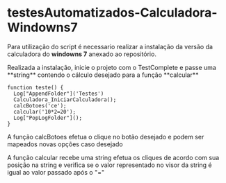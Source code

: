 # testesAutomatizados-Calculadora-Windowns7
 
<p>Para utilização do script é necessario realizar a instalação da versão da calculadora do <b>windowns 7</b> anexado ao repositório.</p>

<p>Realizada a instalação, inicie o projeto com o TestComplete e passe uma **string** contendo o cálculo desejado para a função **calcular**</p>

```
function teste() {
  Log["AppendFolder"]('Testes')
  Calculadora_IniciarCalculadora();
  calcBotoes('ce');
  calcular('10*2=20');
  Log["PopLogFolder"]();
}
```
 
 A função calcBotoes efetua o clique no botão desejado e podem ser mapeados novas opções caso desejado
 
 A função calcular recebe uma string efetua os cliques de acordo com sua posição na string e verifica se o valor representado no visor da string é igual ao valor passado após o "="
